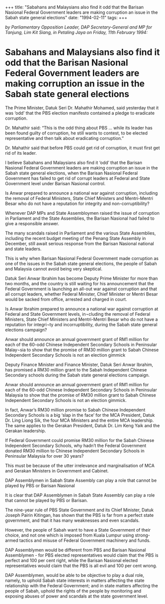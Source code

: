 +++ 
title: "Sabahans and Malaysians also find it odd that the Barisan Nasional Federal Government leaders are making corruption an issue in the Sabah state general elections"
date: "1994-02-11"
tags:
+++

_by Parliamentary Opposition Leader, DAP Secretary-General and MP for Tanjung, Lim Kit Siang, in Petaling Jaya on Friday, 11th February 1994:_

# Sabahans and Malaysians also find it odd that the Barisan Nasional Federal Government leaders are making corruption an issue in the Sabah state general elections

The Prime Minister, Datuk Seri Dr. Mahathir Mohamed, said yesterday that it was ‘odd’ that the PBS election manifesto contained a pledge to eradicate corruption.</u>

Dr. Mahathir said: “This is the odd thing about PBS ... while its leader has been found guilty of corruption, he still wants to contest, to be elected representative and then talk about eradicating corruption.”

Dr. Mahathir said that before PBS could get rid of corruption, it must first get rid of its leader.

I believe Sabahans and Malaysians also find it ‘odd’ that the Barisan Nasional Federal Government leaders are making corruption an issue in the Sabah state general elections, when the Barisan Nasional Federal Government has failed to get rid of corrupt leaders at Federal and State Government level under Barisan Nasional control.

Is Anwar prepared to announce a national war against corruption, including the removal of Federal Ministers, State Chief Ministers and Mentri-Mentri Besar who do not have a reputation for integrity and non-corruptibility?

Whenever DAP MPs and State Assembloymen raised the issue of corruption in Parliament and the State Assemblies, the Barisan Nasional had failed to give a responsible answer.

The many scandals raised in Parliament and the various State Assemblies, including the recent budget meeting of the Penang State Assembly in December, still await serious response from the Barisan Nasional national and state leaders.

This is why when Barisan Nasional Federal Government made corruption as one of the issues in the Sabah state general elections, the people of Sabah and Malaysia cannot avoid being very skeptical.

Datuk Seri Anwar Ibrahim has become Deputy Prime Minister for more than two months, and the country is still waiting for his announcement that the Federal Government is launching an all-out war against corruption and that all corrupt leaders, whether Federal Minister, Chief Minister or Mentri Besar would be sacked from office, arrested and charged in court.

Is Anwar Ibrahim prepared to announce a national war against corruption at Federal and State Government levels, in¬cluding the removal of Federal Ministers, State Chief Ministers and Mentri-Mentri Besar who do not have a reputation for integri¬ty and incorruptibility, during the Sabah state general elections campaign?

Anwar should announce an annual government grant of RM1 million for each of the 60-odd Chinese Independent Secondary Schools in Peninsular Malay¬sia to show that the promise of RM30 million grant to Sabah Chinese Independent Secondary Schools is not an election gimmick

Deputy Finance Minister and Finance Minister, Datuk Seri Anwar Ibrahim, has promised a RM30 million grant to the Sabah Independent Chinese Secondary schools during the Sabah state general elections campaign.

Anwar should announce an annual government grant of RM1 million for each of the 60-odd Chinese Independent Secondary Schools in Peninsular Malaysia to show that the promise of RM30 million grant to Sabah Chinese Independent Secondary Schools is not an election gimmick.

In fact, Anwar’s RM30 million promise to Sabah Chinese Independent Secondary Schools is a big ‘slap in the face’ for the MCA President, Datuk Dr. Ling Liong Sik, the four MCA Ministers and the entire MCA leadership. The same applies to the Gerakan President, Datuk Dr. Lim Keng Yaik and the Gerakan leadership.

If Federal Government could promise RM30 million for the Sabah Chinese Independent Secondary Schools, why hadn’t the Federal Government donated RM30 million to Chinese Independent Secondary Schools in Peninsular Malaysia for over 30 years?

This must be because of the utter irrelevance and marginalisation of MCA and Gerakan Ministers in Government and Cabinet.

DAP Assemblymen in Sabah State Assembly can play a role that cannot be played by PBS or Barisan Nasional

It is clear that DAP Assemblymen in Sabah State Assembly can play a role that cannot be played by PBS or Barisan.

The nine-year rule of PBS State Government and its Chief Minister, Datuk Joseph Pairin Kitingan, has shown that the PBS is far from a perfect state government, and that it has many weaknesses and even scandals.

However, the people of Sabah want to have a State Government of their choice, and not one which is imposed from Kuala Lumpur using strong-armed tactics and misuse of Federal Government machinery and funds.

DAP Assemblymen would be different from PBS and Barisan Nasional Assemblymen - for PBS elected representatives would claim that the PBS is perfect and 100 per cent right, while the Barisan Nasional elected representatives would claim that the PBS is all evil and 100 per cent wrong.

DAP Assemblymen, would be able to be objective to play a dual role, namely, to uphold Sabah state interests in matters affecting the state relationship with the Federal Government; and in state matters affecting the people of Sabah, uphold the rights of the people by monitoring and exposing abuses of power and scandals at the state government level.
 
